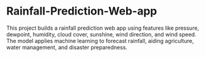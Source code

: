 # Rainfall-Prediction-Web-app
This project builds a rainfall prediction web app using features like pressure, dewpoint, humidity, cloud cover, sunshine, wind direction, and wind speed. The model applies machine learning to forecast rainfall, aiding agriculture, water management, and disaster preparedness.
